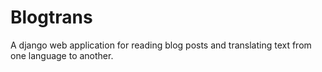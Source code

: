 # Blogtrans

A django web application for reading blog posts and translating text from one language to another.


